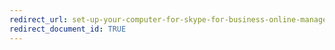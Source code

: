 ```yaml
---
redirect_url: set-up-your-computer-for-skype-for-business-online-management-using-windows-powe
redirect_document_id: TRUE 
---
```

